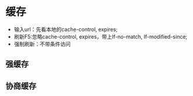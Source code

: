 # 缓存

* 输入url：先看本地的cache-control, expires;
* 刷新F5:忽略cache-control, expires，带上If-no-match, If-modified-since;
* 强制刷新：不带条件访问

## 强缓存

## 协商缓存

